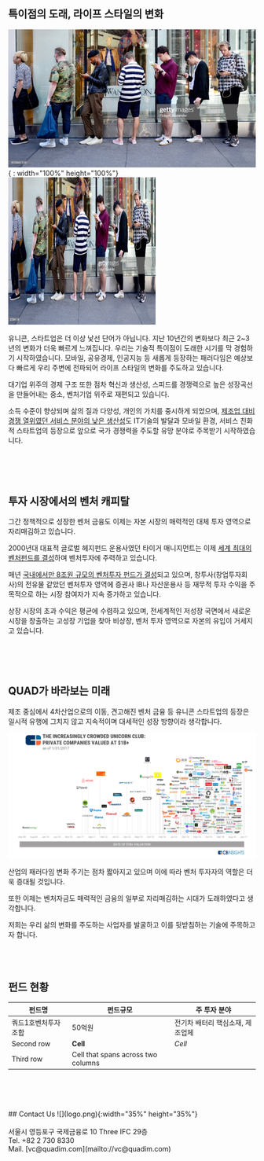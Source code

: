 ## 특이점의 도래, 라이프 스타일의 변화

![](lifestyle.jpg){ : width="100%" height="100%"}
<img src="lifestyle.jpg" width="300" height="300">

유니콘, 스타트업은 더 이상 낯선 단어가 아닙니다.
지난 10년간의 변화보다 최근 2~3년의 변화가 더욱 빠르게 느껴집니다.
우리는 기술적 특이점이 도래한 시기를 막 경험하기 시작하였습니다.
모바일, 공유경제, 인공지능 등 새롭게 등장하는 패러다임은 예상보다 빠르게 우리 주변에 전파되어 라이프 스타일의 변화를 주도하고 있습니다.

대기업 위주의 경제 구조 또한 점차 혁신과 생산성, 스피드를 경쟁력으로 높은 성장곡선을 만들어내는 중소, 벤처기업 위주로 재편되고 있습니다.

소득 수준이 향상되며 삶의 질과 다양성, 개인의 가치를 중시하게 되었으며, [제조업 대비 경쟁 열위였던 서비스 분야의 낮은 생산성](https://www.mk.co.kr/news/economy/view/2019/05/351097/)도 IT기술의 발달과 모바일 환경, 서비스 친화적 스타트업의 등장으로 앞으로 국가 경쟁력을 주도할 유망 분야로 주목받기 시작하였습니다.
<br/>
<br/>
<br/>
<br/>
<br/>
## 투자 시장에서의 벤처 캐피탈

그간 정책적으로 성장한 벤처 금융도 이제는 자본 시장의 매력적인 대체 투자 영역으로 자리매김하고 있습니다.

2000년대 대표적 글로벌 헤지펀드 운용사였던 타이거 매니지먼트는 이제 [세계 최대의 벤처펀드를 결성](https://www.mk.co.kr/news/business/view/2018/10/663450/)하며 벤처투자에 주력하고 있습니다. 

매년 [국내에서만 8조원 규모의 벤처투자 펀드가 결성](http://www.kvca.or.kr/Program/board/list.html?a_gb=board&a_cd=15&a_item=0&sm=4_1)되고 있으며, 창투사(창업투자회사)의 전유물 같았던 벤처투자 영역에 증권사 IB나 자산운용사 등 재무적 투자 수익을 주목적으로 하는 시장 참여자가 지속 증가하고 있습니다.

상장 시장의 초과 수익은 평균에 수렴하고 있으며, 전세계적인 저성장 국면에서 새로운 시장을 창출하는 고성장 기업을 찾아 비상장, 벤처 투자 영역으로 자본의 유입이 거세지고 있습니다.
<br/>
<br/>
<br/>
<br/>
<br/>
## QUAD가 바라보는 미래

제조 중심에서 4차산업으로의 이동, 견고해진 벤처 금융 등 유니콘 스타트업의 등장은 일시적 유행에 그치지 않고 지속적이며 대세적인 성장 방향이라 생각합니다. 

![](unicorns.png)

산업의 패러다임 변화 주기는 점차 짧아지고 있으며 이에 따라 벤처 투자자의 역할은 더욱 증대될 것입니다.

또한 이제는 벤처자금도 매력적인 금융의 일부로 자리매김하는 시대가 도래하였다고 생각합니다.

저희는 우리 삶의 변화를 주도하는 사업자를 발굴하고 이를 뒷받침하는 기술에 주목하고자 합니다.
<br/>
<br/>
<br/>
<br/>
## 펀드 현황
펀드명 | 펀드규모 | 주 투자 분야 
------------ | ----------- | -------------------  
쿼드1호벤처투자조합 | 50억원 | 전기차 배터리 핵심소재, 제조업체
Second row | **Cell** | *Cell*
Third row | Cell that spans across two columns
<br>
<br/>
<br/>
<br/>
## Contact Us  
![](logo.png){:width="35%" height="35%"}<br/><br/>
서울시 영등포구 국제금융로 10 Three IFC 29층<br/>
Tel. +82 2 730 8330<br/>
Mail. [vc@quadim.com](mailto://vc@quadim.com)<br/>

